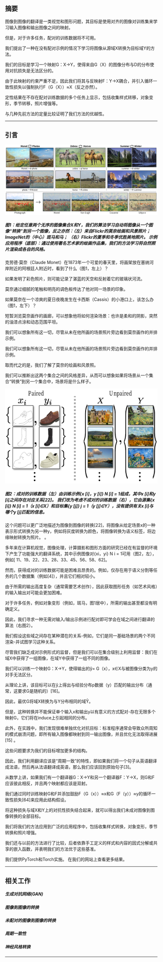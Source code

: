 ## 摘要

图像到图像的翻译是一类视觉和图形问题，其目标是使用对齐的图像对训练集来学习输入图像和输出图像之间的映射。

但是，对于许多任务，配对的训练数据将不可用。

我们提出了一种在没有配对示例的情况下学习将图像从源域X转换为目标域Y的方法。

我们的目标是学习一个映射G：X→Y，使得来自G（X）的图像分布与D的分布使用对抗损失是无法区分的。

由于此映射的约束严重不足，因此我们将其与反映射F：Y→X耦合，并引入循环一致性损失以强制执行F（G（X））≈X（反之亦然）。

定性结果在不存在配对训练数据的多个任务上显示，包括收集样式转移，对象变形，季节转移，照片增强等。

与几种先前方法的定量比较证明了我们方法的优越性。

---

## 引言

![img](图1.png)

##### 图1：给定任意两个无序的图像集合X和Y，我们的算法学习自动将图像从一个图像“转换”到另一个图像，反之亦然：（左）来自Flickr的莫奈绘画和风景照片； ImageNet的（中心）斑马和马； （右）Flickr的夏季和冬季优胜美地照片。 示例应用程序（底部）：通过使用著名艺术家的绘画作品集，我们的方法学习将自然照片渲染成各自的风格。

克劳德·莫奈（Claude Monet）在1873年一个可爱的春天里，将画架放在塞纳河岸附近的阿根廷人附近时，看到了什么（图1，左上）？

如果发明了彩色照片，则可能记录了湛蓝的天空和反射着它的玻璃状河流。

莫奈通过细腻的笔触和明亮的调色板传达了他对同一场景的印象。

如果莫奈在一个凉爽的夏日夜晚发生在卡西斯（Cassis）的小港口上，该怎么办（图1，左下）？

短暂浏览莫奈画作的画廊，可以想象他将如何渲染场景：也许是柔和的阴影，突然的油漆点涂和动态范围平坦。

我们可以想象所有这一切，尽管从未在他所画的场景照片旁边看到莫奈画作的并排示例。

我们可以想象所有这一切，尽管从未在他所画的场景照片旁边看到莫奈画作的并排示例。

取而代之的是，我们了解了莫奈的绘画和风景照。

我们可以推断出这两个集合之间的风格差异，从而可以想象如果将场景从一个集合“转换”到另一个集合中，场景将是什么样子。

![img](图2.png)

##### 图2：成对的训练数据（左）由训练示例{x [i]，y [i]} N [i] = 1组成，其中x [i]和y [i]之间存在对应关系[22]。 我们改为考虑不成对的训练数据（右），它由源集{x [i]} N [i] = 1（x [i]∈X）和目标集{y [j]} j = 1（y [j]∈Y），没有提供有关x [i]与哪个y [j]匹配的信息。

这个问题可以更广泛地描述为图像到图像的转换[22]，将图像从给定场景x的一种表示形式转换为另一种y，例如将灰度转换为颜色，将图像转换为语义标签，将边缘映射转换为照片。 。

多年来在计算机视觉，图像处理，计算摄影和图形方面的研究已经在有监督的环境下产生了功能强大的翻译系统，其中示例图像对{xi，yi} N i = 1可用（图2，左），例如[ 11、19、22、23、28、33、45、56、58、62]。

然而，获得成对的训练数据可能是困难且昂贵的。例如，仅存在用于语义分割等任务的几个数据集（例如[4]），并且它们相对较小。

由于所需的输出高度复杂（通常需要艺术创作），因此获取图形任务（如艺术风格）的输入输出对可能会更加困难。

对于许多任务，例如对象变形（例如，斑马，图1居中），所需的输出甚至都没有明确定义。

因此，我们寻求一种无需对输入/输出示例进行配对即可学会在域之间进行翻译的算法（右图2）。

我们假设这些域之间存在某种潜在的关系-例如，它们是同一基础场景的两个不同渲染-并试图学习这种关系。

尽管我们缺乏成对示例形式的监督，但是我们可以在集合级别上利用监督：我们在域X中获得了一组图像，在域Y中获得了一组不同的图像。

我们可以训练一个映射G：X→Y，使得输出的ŷ= G（x），x∈X与被图像分类为y的对手无法区分。

从理论上讲，该目标可以在ŷ上得出与经验分布p数据（y）匹配的输出分布（通常，这要求G是随机的）[16]。

因此，最优G将域X转换为与Y分布相同的域Ŷ。

但是，这种转换并不能保证单个输入x和输出y以有意义的方式配对-存在无限多个映射G，它们将在induce上引起相同的分布。

此外，在实践中，我们发现很难单独优化对抗目标：标准程序通常会导致众所周知的模式崩溃问题，即所有输入图像都映射到同一输出图像，并且优化无法取得进展[15] 。

这些问题要求为我们的目标增加更多的结构。

因此，我们利用翻译应该是“周期一致”的特性，即如果我们将一个句子从英语翻译成法语，然后再从法语翻译成英语，那么我们应该回到原始句子[3]。

从数学上讲，如果我们有一个翻译器G：X→Y和另一个翻译器F：Y→X，则G和F应该彼此相反，并且两个映射都应该是双射。

我们通过同时训练映射G和F并添加鼓励F（G（x））≈x和G（F（y））≈y的循环一致性损失[64]来应用此结构假设。

将这种损失与域X和Y上的对抗性损失结合起来，就可以得出我们未成对图像到图像转换的全部目标。

我们将我们的方法应用到广泛的应用程序中，包括收集样式转换，对象变形，季节转换和照片增强。

我们还与以前的方法进行了比较，后者依靠手工定义的样式和内容的因式分解或共享的嵌入函数，并表明我们的方法优于这些基准。

我们提供PyTorch和Torch实施。 在我们的网站上查看更多结果。





---

## 相关工作

##### 生成对抗网络(GAN)

##### 图像到图像的转换

##### 未配对的图像到图像的转换

##### 周期一致性

##### 神经风格转换







---
